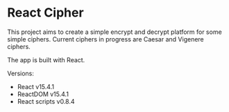 # React Cipher #

This project aims to create a simple encrypt and decrypt platform for some simple ciphers. Current ciphers in progress are Caesar and Vigenere ciphers. 

The app is built with React. 

Versions: 

* React v15.4.1
* ReactDOM v15.4.1
* React scripts v0.8.4

